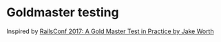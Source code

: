 # Goldmaster testing

Inspired by [RailsConf 2017: A Gold Master Test in Practice by Jake Worth](https://www.youtube.com/watch?v=D9awDBUQvr4)